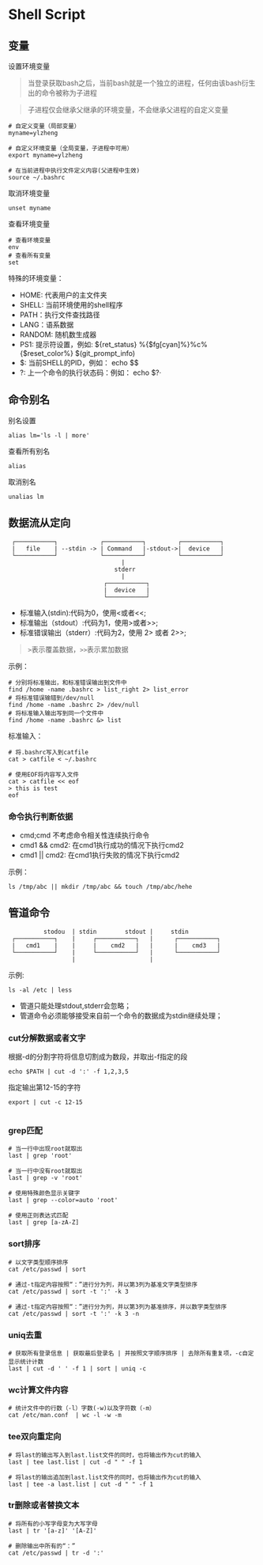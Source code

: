 # Shell Script

## 变量

设置环境变量

> 当登录获取bash之后，当前bash就是一个独立的进程，任何由该bash衍生出的命令被称为子进程

> 子进程仅会继承父继承的环境变量，不会继承父进程的自定义变量

```shell
# 自定义变量（局部变量）
myname=ylzheng

# 自定义环境变量（全局变量，子进程中可用）
export myname=ylzheng

# 在当前进程中执行文件定义内容(父进程中生效)
source ~/.bashrc
```

取消环境变量

```
unset myname
```

查看环境变量

```
# 查看环境变量
env
# 查看所有变量
set
```

特殊的环境变量：

* HOME: 代表用户的主文件夹
* SHELL: 当前环境使用的shell程序
* PATH：执行文件查找路径
* LANG：语系数据
* RANDOM: 随机数生成器
* PS1: 提示符设置，例如: ${ret_status} %{$fg[cyan]%}%c%{$reset_color%} $(git_prompt_info)
* $: 当前SHELL的PID，例如： echo $$
* ?: 上一个命令的执行状态码：例如： echo $?·

## 命令别名

别名设置

```
alias lm='ls -l | more'
```

查看所有别名

```
alias
```

取消别名

```
unalias lm
```

## 数据流从定向

```
 ┌───────────┐            ┌───────────┐         ┌───────────┐
 |   file    | --stdin -> | Command   |-stdout->|  device   |
 └───────────┘            └───────────┘         └───────────┘
                                |
                              stderr
                                |
                           ┌───────────┐
                           |  device   |
                           └───────────┘
```

* 标准输入(stdin):代码为0，使用<或者<<;
* 标准输出（stdout）:代码为1，使用>或者>>;
* 标准错误输出（stderr）:代码为2，使用 2> 或者 2>>;

> ```>```表示覆盖数据，```>>```表示累加数据

示例：

```shell
# 分别将标准输出，和标准错误输出到文件中
find /home -name .bashrc > list_right 2> list_error
# 将标准错误输错到/dev/null
find /home -name .bashrc 2> /dev/null 
# 将标准输入输出写到同一个文件中
find /home -name .bashrc &> list 
```

标准输入：

```shell
# 将.bashrc写入到catfile
cat > catfile < ~/.bashrc

# 使用EOF将内容写入文件
cat > catfile << eof
> this is test
eof
```

### 命令执行判断依据

* cmd;cmd 不考虑命令相关性连续执行命令
* cmd1 && cmd2: 在cmd1执行成功的情况下执行cmd2
* cmd1 || cmd2: 在cmd1执行失败的情况下执行cmd2

示例：

```
ls /tmp/abc || mkdir /tmp/abc && touch /tmp/abc/hehe
```

## 管道命令

``` 
          stodou  | stdin        stdout |     stdin
 ┌───────────┐    |     ┌───────────┐   |      ┌───────────┐
 |   cmd1    |    |     |    cmd2   |   |      |    cmd3   |
 └───────────┘    |     └───────────┘   |      └───────────┘
                  |                     |
```

示例:

```
ls -al /etc | less
```

* 管道只能处理stdout,stderr会忽略；
* 管道命令必须能够接受来自前一个命令的数据成为stdin继续处理；

### cut分解数据或者文字

根据-d的分割字符将信息切割成为数段，并取出-f指定的段

```shell
echo $PATH | cut -d ':' -f 1,2,3,5
```

指定输出第12-15的字符

```shell
export | cut -c 12-15


```

### grep匹配

```shell
# 当一行中出现root就取出
last | grep 'root'

# 当一行中没有root就取出 
last | grep -v 'root'

# 使用特殊颜色显示关键字
last | grep --color=auto 'root'

# 使用正则表达式匹配
last | grep [a-zA-Z]
```

### sort排序

```shell
# 以文字类型顺序排序
cat /etc/passwd | sort

# 通过-t指定内容按照“：”进行分为列，并以第3列为基准文字类型排序
cat /etc/passwd | sort -t ':' -k 3

# 通过-t指定内容按照“：”进行分为列，并以第3列为基准排序，并以数字类型排序
cat /etc/passwd | sort -t ':' -k 3 -n
```

### uniq去重

```shell
# 获取所有登录信息 | 获取最后登录名 | 并按照文字顺序排序 | 去除所有重复项，-c自定显示统计计数
last | cut -d ' ' -f 1 | sort | uniq -c
```

### wc计算文件内容

```shell
# 统计文件中的行数（-l）字数(-w)以及字符数（-m）
cat /etc/man.conf  | wc -l -w -m
```

### tee双向重定向

```shell
# 将last的输出写入到last.list文件的同时，也将输出作为cut的输入
last | tee last.list | cut -d " " -f 1

# 将last的输出追加到last.list文件的同时，也将输出作为cut的输入
last | tee -a last.list | cut -d " " -f 1
```

### tr删除或者替换文本

```shell
# 将所有的小写字母变为大写字母
last | tr '[a-z]' '[A-Z]'

# 删除输出中所有的“：”
cat /etc/passwd | tr -d ':'
```